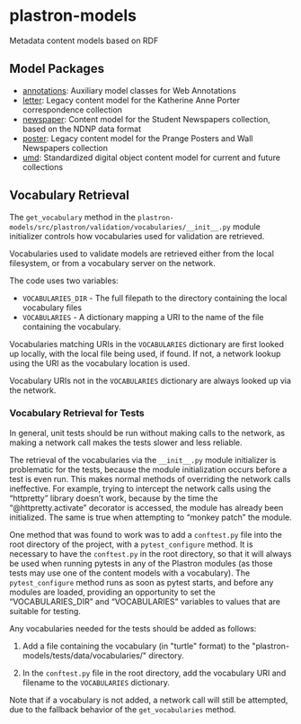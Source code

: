 # plastron-models

Metadata content models based on RDF

## Model Packages

* [annotations](src/plastron/models/annotations.py): Auxiliary model
  classes for Web Annotations
* [letter](src/plastron/models/letter.py): Legacy content model for the
  Katherine Anne Porter correspondence collection
* [newspaper](src/plastron/models/newspaper.py): Content model for the
  Student Newspapers collection, based on the NDNP data format
* [poster](src/plastron/models/poster.py): Legacy content model for the
  Prange Posters and Wall Newspapers collection
* [umd](src/plastron/models/umd.py): Standardized digital object content
  model for current and future collections

## Vocabulary Retrieval

The `get_vocabulary` method in the
`plastron-models/src/plastron/validation/vocabularies/__init__.py` module
initializer controls how vocabularies used for validation are retrieved.

Vocabularies used to validate models are retrieved either from the local
filesystem, or from a vocabulary server on the network.

The code uses two variables:

* `VOCABULARIES_DIR` - The full filepath to the directory containing the local
  vocabulary files
* `VOCABULARIES` - A dictionary mapping a URI to the name of the file containing
  the vocabulary.

Vocabularies matching URIs in the `VOCABULARIES` dictionary are first looked
up locally, with the local file being used, if found. If not, a network lookup
using the URI as the vocabulary location is used.

Vocabulary URIs not in the `VOCABULARIES` dictionary are always looked up via
the network.

### Vocabulary Retrieval for Tests

In general, unit tests should be run without making calls to the network, as
making a network call makes the tests slower and less reliable.

The retrieval of the vocabularies via the `__init__.py` module initializer is
problematic for the tests, because the module initialization occurs before a
test is even run. This makes normal methods of overriding the network calls
ineffective. For example, trying to intercept the network calls using the
“httpretty” library doesn’t work, because by the time the
“@httpretty.activate” decorator is accessed, the module has already been
initialized. The same is true when attempting to “monkey patch” the module.

One method that was found to work was to add a
`conftest.py` file into the root directory of the project, with a
`pytest_configure` method. It is necessary to have the `conftest.py` in the
root directory, so that it will always be used when running pytests in any of
the Plastron modules (as those tests may use one of the content models with a
vocabulary). The `pytest_configure` method runs as soon as pytest starts, and
before any modules are loaded, providing an opportunity to set the
“VOCABULARIES_DIR” and “VOCABULARIES” variables to values that are suitable for
testing.

Any vocabularies needed for the tests should be added as follows:

1) Add a file containing the vocabulary (in "turtle" format) to the
  "plastron-models/tests/data/vocabularies/" directory.

2) In the `conftest.py` file in the root directory, add the vocabulary URI and
   filename to the `VOCABULARIES` dictionary.

Note that if a vocabulary is not added, a network call will still be attempted,
due to the fallback behavior of the `get_vocabularies` method.
